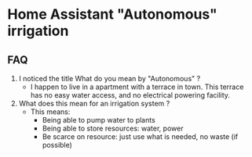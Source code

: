 # Home Assistant "Autonomous" irrigation

## FAQ
1. I noticed the title What do you mean by "Autonomous" ?
	* I happen to live in a apartment with a terrace in town. This terrace has no easy water access, and no electrical powering facility.
2. What does this mean for an irrigation system ?
	* This means:
		* Being able to pump water to plants
		* Being able to store resources: water, power
		* Be scarce on resource: just use what is needed, no waste (if possible)
